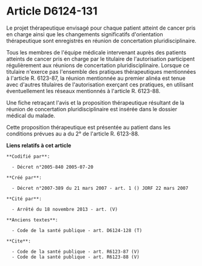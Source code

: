 # Article D6124-131

Le projet thérapeutique envisagé pour chaque patient atteint de cancer pris en charge ainsi que les changements significatifs
d'orientation thérapeutique sont enregistrés en réunion de concertation pluridisciplinaire.

Tous les membres de l'équipe médicale intervenant auprès des patients atteints de cancer pris en charge par le titulaire de
l'autorisation participent régulièrement aux réunions de concertation pluridisciplinaire. Lorsque ce titulaire n'exerce pas
l'ensemble des pratiques thérapeutiques mentionnées à l'article R. 6123-87, la réunion mentionnée au premier alinéa est tenue
avec d'autres titulaires de l'autorisation exerçant ces pratiques, en utilisant éventuellement les réseaux mentionnés à
l'article R. 6123-88.

Une fiche retraçant l'avis et la proposition thérapeutique résultant de la réunion de concertation pluridisciplinaire est
insérée dans le dossier médical du malade.

Cette proposition thérapeutique est présentée au patient dans les conditions prévues au a du 2° de l'article R. 6123-88.

**Liens relatifs à cet article**

	**Codifié par**:

	  - Décret n°2005-840 2005-07-20

	**Créé par**:

	  - Décret n°2007-389 du 21 mars 2007 - art. 1 () JORF 22 mars 2007

	**Cité par**:

	  - Arrêté du 18 novembre 2013 - art. (V)

	**Anciens textes**:

	  - Code de la santé publique - art. D6124-128 (T)

	**Cite**:

	  - Code de la santé publique - art. R6123-87 (V)
	  - Code de la santé publique - art. R6123-88 (V)
